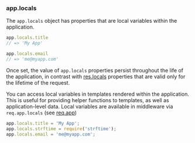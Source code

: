 <h3 id='app.locals'>app.locals</h3>

The `app.locals` object has properties that are local variables within the application.

```js
app.locals.title
// => 'My App'

app.locals.email
// => 'me@myapp.com'
```

Once set, the value of `app.locals` properties persist throughout the life of the application,
in contrast with [res.locals](#res.locals) properties that
are valid only for the lifetime of the request.

You can access local variables in templates rendered within the application.
This is useful for providing helper functions to templates, as well as application-level data.
Local variables are available in middleware via `req.app.locals` (see [req.app](#req.app))

```js
app.locals.title = 'My App';
app.locals.strftime = require('strftime');
app.locals.email = 'me@myapp.com';
```
